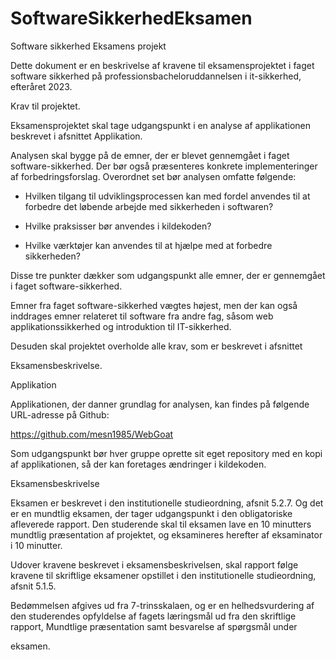 # SoftwareSikkerhedEksamen

Software sikkerhed Eksamens projekt

Dette dokument er en beskrivelse af kravene til eksamensprojektet i faget software sikkerhed på professionsbacheloruddannelsen i it-sikkerhed, efteråret 2023.

Krav til projektet.

Eksamensprojektet skal tage udgangspunkt i en analyse af applikationen beskrevet i afsnittet Applikation.

Analysen skal bygge på de emner, der er blevet gennemgået i faget software-sikkerhed. Der bør også præsenteres konkrete implementeringer af forbedringsforslag. Overordnet set bør analysen omfatte følgende:

-   Hvilken tilgang til udviklingsprocessen kan med fordel anvendes til at forbedre det løbende arbejde med sikkerheden i softwaren?

-   Hvilke praksisser bør anvendes i kildekoden?

-   Hvilke værktøjer kan anvendes til at hjælpe med at forbedre sikkerheden?

Disse tre punkter dækker som udgangspunkt alle emner, der er gennemgået i faget software-sikkerhed.

Emner fra faget software-sikkerhed vægtes højest, men der kan også inddrages emner relateret til software fra andre fag, såsom web applikationssikkerhed og introduktion til IT-sikkerhed.

Desuden skal projektet overholde alle krav, som er beskrevet i afsnittet

Eksamensbeskrivelse.

Applikation

Applikationen, der danner grundlag for analysen, kan findes på følgende URL-adresse på Github:

<https://github.com/mesn1985/WebGoat>

Som udgangspunkt bør hver gruppe oprette sit eget repository med en kopi af applikationen, så der kan foretages ændringer i kildekoden.

Eksamensbeskrivelse

Eksamen er beskrevet i den institutionelle studieordning, afsnit 5.2.7. Og det er en mundtlig eksamen, der tager udgangspunkt i den obligatoriske afleverede rapport. Den studerende skal til eksamen lave en 10 minutters mundtlig præsentation af projektet, og eksamineres herefter af eksaminator i 10 minutter.

Udover kravene beskrevet i eksamensbeskrivelsen, skal rapport følge kravene til skriftlige eksamener opstillet i den institutionelle studieordning, afsnit 5.1.5.

Bedømmelsen afgives ud fra 7-trinsskalaen, og er en helhedsvurdering af den studerendes opfyldelse af fagets læringsmål ud fra den skriftlige rapport, Mundtlige præsentation samt besvarelse af spørgsmål under

eksamen.
